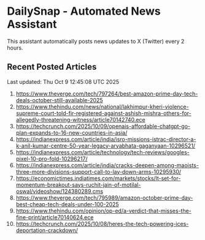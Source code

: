 # DailySnap - Automated News Assistant

This assistant automatically posts news updates to X (Twitter) every 2 hours.

## Recent Posted Articles

Last updated: Thu Oct  9 12:45:08 UTC 2025

1. https://www.theverge.com/tech/797264/best-amazon-prime-day-tech-deals-october-still-available-2025
2. https://www.thehindu.com/news/national/lakhimpur-kheri-violence-supreme-court-told-fir-registered-against-ashish-mishra-others-for-allegedly-threatening-witness/article70142740.ece
3. https://techcrunch.com/2025/10/09/openais-affordable-chatgpt-go-plan-expands-to-16-new-countries-in-asia/
4. https://indianexpress.com/article/india/isro-missions-istrac-director-a-k-anil-kumar-centre-50-year-legacy-aryabhata-gaganyaan-10296521/
5. https://indianexpress.com/article/technology/tech-reviews/googles-pixel-10-pro-fold-10296217/
6. https://indianexpress.com/article/india/cracks-deepen-among-maoists-three-more-divisions-support-call-to-lay-down-arms-10295930/
7. https://economictimes.indiatimes.com/markets/stocks/lt-set-for-momentum-breakout-says-ruchit-jain-of-motilal-oswal/videoshow/124380289.cms
8. https://www.theverge.com/tech/795989/amazon-october-prime-day-best-cheap-tech-deals-under-100-2025
9. https://www.thehindu.com/opinion/op-ed/a-verdict-that-misses-the-fine-print/article70140624.ece
10. https://techcrunch.com/2025/10/08/heres-the-tech-powering-ices-deportation-crackdown/

